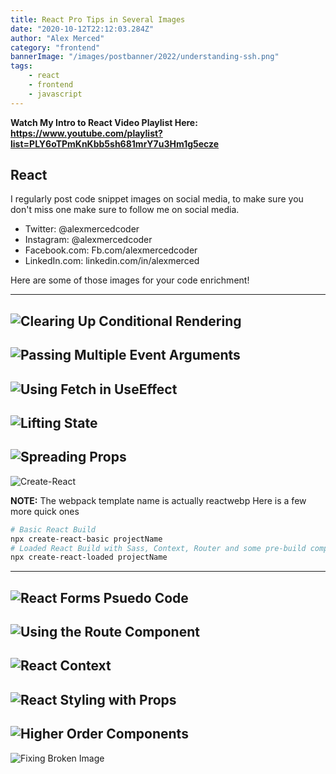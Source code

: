 ```yaml
---
title: React Pro Tips in Several Images
date: "2020-10-12T22:12:03.284Z"
author: "Alex Merced"
category: "frontend"
bannerImage: "/images/postbanner/2022/understanding-ssh.png"
tags:
    - react
    - frontend
    - javascript
---
```


**Watch My Intro to React Video Playlist Here: https://www.youtube.com/playlist?list=PLY6oTPmKnKbb5sh681mrY7u3Hm1g5ecze**

## React

I regularly post code snippet images on social media, to make sure you don't miss one make sure to follow me on social media.

- Twitter: @alexmercedcoder
- Instagram: @alexmercedcoder
- Facebook.com: Fb.com/alexmercedcoder
- LinkedIn.com: linkedin.com/in/alexmerced

Here are some of those images for your code enrichment!

---
![Clearing Up Conditional Rendering](https://i.imgur.com/nQiHjfE.png)
---
![Passing Multiple Event Arguments](https://i.imgur.com/s34CqxR.png)
---
![Using Fetch in UseEffect](https://i.imgur.com/1lX0QKH.png)
---
![Lifting State](https://i.imgur.com/CfVGjnI.png)
---
![Spreading Props](https://i.imgur.com/xrcIWc1.png)
---
![Create-React](https://i.imgur.com/ck4XJGb.png)

**NOTE:** The webpack template name is actually reactwebp
Here is a few more quick ones

```bash
# Basic React Build
npx create-react-basic projectName
# Loaded React Build with Sass, Context, Router and some pre-build components
npx create-react-loaded projectName
```
---
![React Forms Psuedo Code](https://i.imgur.com/FmVooTJ.png)
---
![Using the Route Component](https://i.imgur.com/mmT41kP.png)
---
![React Context](https://i.imgur.com/jO5mIJP.png)
---
![React Styling with Props](https://i.imgur.com/jRfpjgu.png)
---
![Higher Order Components](https://i.imgur.com/5a4wngE.png)
---
![Fixing Broken Image](https://i.imgur.com/ggSX6WD.png)